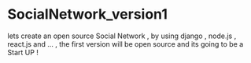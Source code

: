 # SocialNetwork_version1
lets create an open source Social Network , by using django , node.js , react.js and ... , the first version will be open source and its going to be a Start UP !
